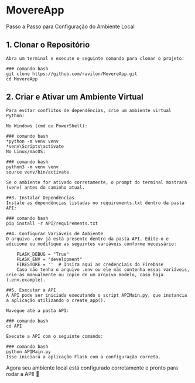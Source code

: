 # MovereApp

Passo a Passo para Configuração do Ambiente Local

## 1. Clonar o Repositório
	Abra um terminal e execute o seguinte comando para clonar o projeto:
 
	### comando bash
	git clone https://github.com/ravilon/MovereApp.git
	cd MovereApp

## 2. Criar e Ativar um Ambiente Virtual
	Para evitar conflitos de dependências, crie um ambiente virtual Python:
	
 	No Windows (cmd ou PowerShell):

	### comando bash
	*python -m venv venv
	*venv\Scripts\activate
	No Linux/macOS:

	### comando bash
	python3 -m venv venv
	source venv/bin/activate
	
 	Se o ambiente for ativado corretamente, o prompt do terminal mostrará (venv) antes do caminho atual.

	##3. Instalar Dependências
	Instale as dependências listadas no requirements.txt dentro da pasta API:

	### comando bash
	pip install -r API/requirements.txt
	
 	##4. Configurar Variáveis de Ambiente
	O arquivo .env já está presente dentro da pasta API. Edite-o e adicione ou modifique as seguintes variáveis conforme necessário:

		FLASK_DEBUG = "True"
		FLASK_ENV = "development"
		FIRESTORE = ''  # Insira aqui as credenciais do Firebase
		Caso não tenha o arquivo .env ou ele não contenha essas variáveis, crie-as manualmente ou copie de um arquivo modelo, caso haja (.env.example).

	##5. Executar a API
	A API pode ser iniciada executando o script APIMain.py, que instancia a aplicação utilizando o create_app().

	Navegue até a pasta API:

	### comando bash
	cd API
 
	Execute a API com o seguinte comando:

	### comando bash
	python APIMain.py
	Isso iniciará a aplicação Flask com a configuração correta.

Agora seu ambiente local está configurado corretamente e pronto para rodar a API! 🚀

